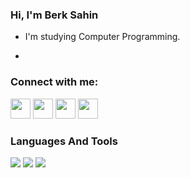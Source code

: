 ### Hi, I'm Berk Sahin 

* I'm studying Computer Programming.

* 


### Connect with me:

<p align="left"> 
    <a href="https://discord.com/users/BerkSah#1881" target="_blank" rel="noreferrer"><img src="https://raw.githubusercontent.com/gauravghongde/social-icons/master/PNG/White/Discord_white.png" width="32" height="32" /></a> <a href="https://www.linkedin.com/in/eberksahin/" target="_blank" rel="noreferrer"></a>
    <a href="https://www.linkedin.com/in/eberksahin/" target="_blank" rel="noreferrer"><img src="https://raw.githubusercontent.com/gauravghongde/social-icons/master/PNG/White/LinkedIN_white.png" width="32" height="32" /></a>
    <a href="https://www.instagram.com/eberksahin" target="_blank" rel="noreferrer"><img src="https://raw.githubusercontent.com/gauravghongde/social-icons/master/PNG/White/Instagram_white.png" width="32" height="32" /></a>
    <a href="https://www.twitter.com/eberksahin" target="_blank" rel="noreferrer"><img src="https://raw.githubusercontent.com/gauravghongde/social-icons/master/PNG/White/Twitter_white.png" width="32" height="32" /></a>


### Languages And Tools
    
<p align="left">
<a><img src="https://raw.githubusercontent.com/abrahamcalf/programming-languages-logos/master/src/html/html_32x32.png"></a>
<a><img src="https://raw.githubusercontent.com/abrahamcalf/programming-languages-logos/master/src/css/css_32x32.png"></a>
<a><img src="https://raw.githubusercontent.com/abrahamcalf/programming-languages-logos/master/src/javascript/javascript_32x32.png"></a>
